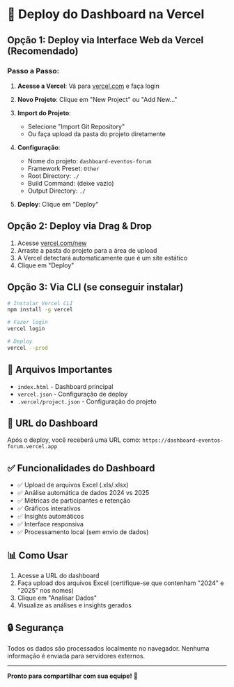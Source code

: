 # 🚀 Deploy do Dashboard na Vercel

## Opção 1: Deploy via Interface Web da Vercel (Recomendado)

### Passo a Passo:

1. **Acesse a Vercel**: Vá para [vercel.com](https://vercel.com) e faça login

2. **Novo Projeto**: Clique em "New Project" ou "Add New..."

3. **Import do Projeto**: 
   - Selecione "Import Git Repository"
   - Ou faça upload da pasta do projeto diretamente

4. **Configuração**:
   - Nome do projeto: `dashboard-eventos-forum`
   - Framework Preset: `Other`
   - Root Directory: `./`
   - Build Command: (deixe vazio)
   - Output Directory: `./`

5. **Deploy**: Clique em "Deploy"

## Opção 2: Deploy via Drag & Drop

1. Acesse [vercel.com/new](https://vercel.com/new)
2. Arraste a pasta do projeto para a área de upload
3. A Vercel detectará automaticamente que é um site estático
4. Clique em "Deploy"

## Opção 3: Via CLI (se conseguir instalar)

```bash
# Instalar Vercel CLI
npm install -g vercel

# Fazer login
vercel login

# Deploy
vercel --prod
```

## 📁 Arquivos Importantes

- `index.html` - Dashboard principal
- `vercel.json` - Configuração de deploy
- `.vercel/project.json` - Configuração do projeto

## 🔗 URL do Dashboard

Após o deploy, você receberá uma URL como:
`https://dashboard-eventos-forum.vercel.app`

## ✅ Funcionalidades do Dashboard

- ✅ Upload de arquivos Excel (.xls/.xlsx)
- ✅ Análise automática de dados 2024 vs 2025
- ✅ Métricas de participantes e retenção
- ✅ Gráficos interativos
- ✅ Insights automáticos
- ✅ Interface responsiva
- ✅ Processamento local (sem envio de dados)

## 📊 Como Usar

1. Acesse a URL do dashboard
2. Faça upload dos arquivos Excel (certifique-se que contenham "2024" e "2025" nos nomes)
3. Clique em "Analisar Dados"
4. Visualize as análises e insights gerados

## 🔒 Segurança

Todos os dados são processados localmente no navegador. Nenhuma informação é enviada para servidores externos.

---

**Pronto para compartilhar com sua equipe!** 🎉
